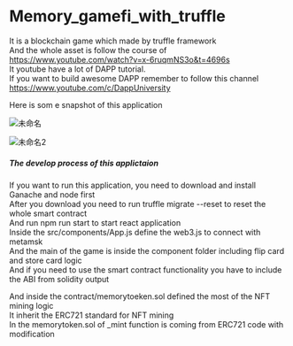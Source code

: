 # Memory_gamefi_with_truffle

It is a blockchain game which made by truffle framework  
And the whole asset is follow the course of https://www.youtube.com/watch?v=x-6ruqmNS3o&t=4696s  
It youtube have a lot of DAPP tutorial.  
If you want to build awesome DAPP remember to follow this channel https://www.youtube.com/c/DappUniversity  

Here is som e snapshot of this application  

![未命名](https://user-images.githubusercontent.com/13313753/184829651-7d8e81fd-ee87-40ef-badd-43ab996c6b30.png)


![未命名2](https://user-images.githubusercontent.com/13313753/184829652-e49d1f4c-0e29-4fed-90cf-df437053a009.png)

##### The develop process of this applictaion  
If you want to run this application, you need to download and install Ganache and node first  
After you download you need to run truffle migrate --reset to reset the whole smart contract  
And run npm run start to start react application  
Inside the src/components/App.js define the web3.js to connect with metamsk  
And the main of the game is inside the component folder including flip card and store card logic  
And if you need to use the smart contract functionality you have to include the ABI from solidity output  

And inside the contract/memorytoeken.sol defined the most of the NFT mining logic  
It inherit the ERC721 standard for NFT mining  
In the memorytoken.sol of _mint function is coming from ERC721 code with modification  
